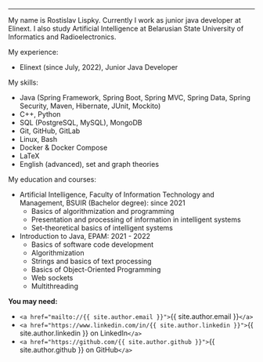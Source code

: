 <hr>

My name is Rostislav Lispky. Currently I work as junior java developer at Elinext. I also study Artificial Intelligence at Belarusian State University of Informatics and Radioelectronics.

My experience:

* Elinext (since July, 2022), Junior Java Developer

My skills:

* Java (Spring Framework, Spring Boot, Spring MVC, Spring Data, Spring Security, Maven, Hibernate, JUnit, Mockito)
* C++, Python
* SQL (PostgreSQL, MySQL), MongoDB
* Git, GitHub, GitLab
* Linux, Bash
* Docker & Docker Compose
* LaTeX
* English (advanced), set and graph theories

My education and courses:

- Artificial Intelligence, Faculty of Information Technology and Management, BSUIR (Bachelor degree): since 2021
  - Basics of algorithmization and programming
  - Presentation and processing of information in intelligent systems
  - Set-theoretical basics of intelligent systems
- Introduction to Java, EPAM: 2021 - 2022
  - Basics of software code development
  - Algorithmization
  - Strings and basics of text processing
  - Basics of Object-Oriented Programming
  - Web sockets
  - Multithreading

**You may need:**

- `<a href="mailto://{{ site.author.email }}">`{{ site.author.email }}`</a>`
- `<a href="https://www.linkedin.com/in/{{ site.author.linkedin }}">`{{ site.author.linkedin }} on LinkedIn`</a>`
- `<a href="https://github.com/{{ site.author.github }}">`{{ site.author.github }} on GitHub`</a>`
